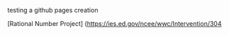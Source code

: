 testing a github pages creation

[Rational Number Project] (https://ies.ed.gov/ncee/wwc/Intervention/304
